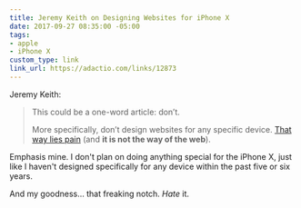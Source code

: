 ```yaml
---
title: Jeremy Keith on Designing Websites for iPhone X
date: 2017-09-27 08:35:00 -05:00
tags:
- apple
- iPhone X
custom_type: link
link_url: https://adactio.com/links/12873
---
```


Jeremy Keith:

> This could be a one-word article: don’t.
>
> More specifically, don’t design websites for any specific device. [That way lies pain](https://twitter.com/dietrich/status/908619755254308865) (and **it is not the way of the web**).

Emphasis mine. I don't plan on doing anything special for the iPhone X, just like I haven't designed specifically for any device within the past five or six years.

And my goodness… that freaking notch. *Hate* it.
